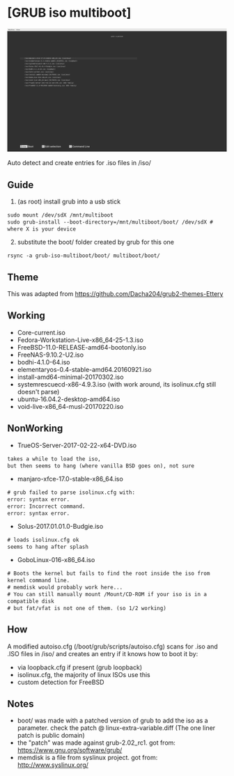 [GRUB iso multiboot]
====================

![preview](preview.png?raw=true "pick your poison")

Auto detect and create entries for .iso files in /iso/

Guide
-----

1. (as root) install grub into a usb stick
```
sudo mount /dev/sdX /mnt/multiboot
sudo grub-install --boot-directory=/mnt/multiboot/boot/ /dev/sdX # where X is your device
```

2. substitute the boot/ folder created by grub for this one
```
rsync -a grub-iso-multiboot/boot/ multiboot/boot/
```

Theme
-----

This was adapted from https://github.com/Dacha204/grub2-themes-Ettery

Working
-------

+ Core-current.iso
+ Fedora-Workstation-Live-x86_64-25-1.3.iso
+ FreeBSD-11.0-RELEASE-amd64-bootonly.iso
+ FreeNAS-9.10.2-U2.iso
+ bodhi-4.1.0-64.iso
+ elementaryos-0.4-stable-amd64.20160921.iso
+ install-amd64-minimal-20170302.iso
+ systemrescuecd-x86-4.9.3.iso               (with work around, its isolinux.cfg still doesn't parse)
+ ubuntu-16.04.2-desktop-amd64.iso
+ void-live-x86_64-musl-20170220.iso

NonWorking
----------


+ TrueOS-Server-2017-02-22-x64-DVD.iso
```
takes a while to load the iso,
but then seems to hang (where vanilla BSD goes on), not sure
```
+ manjaro-xfce-17.0-stable-x86_64.iso
```
# grub failed to parse isolinux.cfg with:
error: syntax error.
error: Incorrect command.
error: syntax error.
```
+ Solus-2017.01.01.0-Budgie.iso
```
# loads isolinux.cfg ok
seems to hang after splash
```
+ GoboLinux-016-x86_64.iso
```
# Boots the kernel but fails to find the root inside the iso from kernel command line.
# memdisk would probably work here...
# You can still manually mount /Mount/CD-ROM if your iso is in a compatible disk
# but fat/vfat is not one of them. (so 1/2 working)
```

How
---

A modified autoiso.cfg (/boot/grub/scripts/autoiso.cfg) scans for .iso and .ISO
files in /iso/ and creates an entry if it knows how to boot it by:

+ via loopback.cfg if present (grub loopback)
+ isolinux.cfg, the majority of linux ISOs use this
+ custom detection for FreeBSD

Notes
-----

+ boot/ was made with a patched version of grub to add the iso as a parameter.
  check the patch @ linux-extra-variable.diff (The one liner patch is public domain)
+ the "patch" was made against grub-2.02_rc1. got from: https://www.gnu.org/software/grub/
+ memdisk is a file from syslinux project. got from: http://www.syslinux.org/

